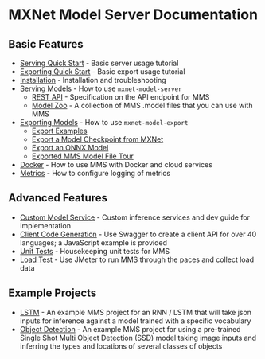 # MXNet Model Server Documentation

## Basic Features
* [Serving Quick Start](../README.md#serve-a-model) - Basic server usage tutorial
* [Exporting Quick Start](../README.md#export-a-model) - Basic export usage tutorial
* [Installation](install.md) - Installation and troubleshooting
* [Serving Models](server.md) - How to use `mxnet-model-server`
  * [REST API](rest_api.md) - Specification on the API endpoint for MMS
  * [Model Zoo](model_zoo.md) - A collection of MMS .model files that you can use with MMS
* [Exporting Models](export.md) - How to use `mxnet-model-export`
    * [Export Examples](export_examples.md)
    * [Export a Model Checkpoint from MXNet](export_from_mxnet.md)
    * [Export an ONNX Model](export_from_onnx.md)
    * [Exported MMS Model File Tour](export_model_file_tour.md)
* [Docker](../docker/README.md) - How to use MMS with Docker and cloud services
* [Metrics](metrics.md) - How to configure logging of metrics

## Advanced Features
* [Custom Model Service](custom_service.md) - Custom inference services and dev guide for implementation
* [Client Code Generation](code_gen.md) - Use Swagger to create a client API for over 40 languages; a JavaScript example is provided
* [Unit Tests](../mms/tests/README.md) - Housekeeping unit tests for MMS
* [Load Test](../load-test/README.md) - Use JMeter to run MMS through the paces and collect load data

## Example Projects
* [LSTM](../examples/lstm_ptb/README.md) - An example MMS project for an RNN / LSTM that will take json inputs for inference against a model trained with a specific vocabulary
* [Object Detection](../examples/ssd/README.md) - An example MMS project for using a pre-trained Single Shot Multi Object Detection (SSD) model taking image inputs and inferring the types and locations of several classes of objects
